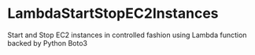# LambdaStartStopEC2Instances
Start and Stop EC2 instances in controlled fashion using Lambda function backed by Python Boto3
